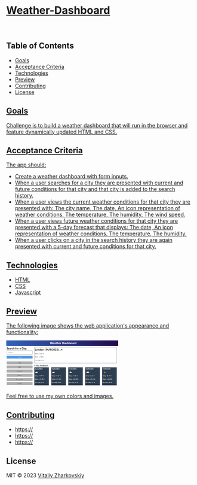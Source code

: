 <h1><a href="https://vitaliyzhark.github.io/"> Weather-Dashboard</a></h1>
<br>
<h2>Table of Contents</h2>

<ul>
  <li><a href="#Goals">Goals</li>
  <li><a href="#Acceptance Criteria">Acceptance Criteria</li>
  <li><a href="#Technologies">Technologies</li>
  <li><a href="#Preview">Preview</li>
  <li><a href="#Contributing">Contributing</li>
  <li><a href="#License">License</li>
</ul>

<h2 id="Goals">Goals</h2>
<p>Challenge is to build a weather dashboard that will run in the browser and feature dynamically updated HTML and CSS.</p>

<h2 id="Acceptance Criteria">Acceptance Criteria</h2>
<text>The app should:</text>
<ul>
  <li>Create a weather dashboard with form inputs.</li>
  <li>When a user searches for a city they are presented with current and future conditions for that city and that city is added to the search history.</li>
  <li>When a user views the current weather conditions for that city they are presented with: The city name, The date, An icon representation of weather conditions, The temperature, The humidity, The wind speed.</li>
  <li>When a user views future weather conditions for that city they are presented with a 5-day forecast that displays: The date, An icon representation of weather conditions, The temperature, The humidity.</li>
  <li>When a user clicks on a city in the search history they are again presented with current and future conditions for that city.</li>
</ul>

<h2 id="Technologies">Technologies</h2>
<ul>
  <li>HTML</li>
  <li>CSS</li>
  <li>Javascript</>
</ul>

<h2 id="Preview">Preview</h2>
<p>The following image shows the web application's appearance and functionality:</p>
<img width="300px" height="auto" src="https://raw.githubusercontent.com/VitaliyZhark/Weather-Dashboard/main/img/08-server-side-apis-homework-demo.png">
<p>Feel free to use my own colors and images.</p>

<h2 id="Contributing">Contributing</h2>
<ul>
  <li><a href="https://github.com/">https://</a></li>
  <li><a href="https://github.com/">https://</a></li>
  <li><a href="https://github.com/">https://</a></li>
</ul>

<h2 id="License">License</h2>
<p> MIT &copy; 2023 <a href="https://github.com/VitaliyZhark/">Vitaliy Zharkovskiy</a></p>
